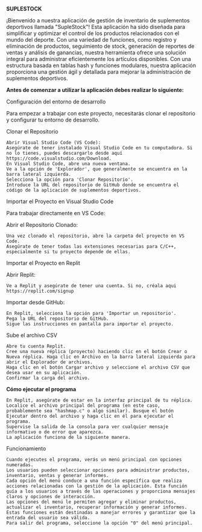 
**SUPLESTOCK**

¡Bienvenido a nuestra aplicación de gestión de inventario de suplementos deportivos llamada "SupleStock"! Esta aplicación ha sido diseñada para simplificar y optimizar el control de los productos relacionados con el mundo del deporte. Con una variedad de funciones, como registro y eliminación de productos, seguimiento de stock, generación de reportes de ventas y análisis de ganancias, nuestra herramienta ofrece una solución integral para administrar eficientemente los artículos disponibles. Con una estructura basada en tablas hash y funciones modulares, nuestra aplicación proporciona una gestión ágil y detallada para mejorar la administración de suplementos deportivos.


**Antes de comenzar a utilizar la aplicación debes realizar lo siguiente:**

Configuración del entorno de desarrollo

Para empezar a trabajar con este proyecto, necesitarás clonar el repositorio y configurar tu entorno de desarrollo.

Clonar el Repositorio

    Abrir Visual Studio Code (VS Code):
    Asegúrate de tener instalado Visual Studio Code en tu computadora. Si no lo tienes, puedes descargarlo desde aquí https://code.visualstudio.com/Download.
    En Visual Studio Code, abre una nueva ventana.
    Ve a la opción de 'Explorador', que generalmente se encuentra en la barra lateral izquierda.
    Selecciona la opción para 'Clonar Repositorio'.
    Introduce la URL del repositorio de GitHub donde se encuentra el código de la aplicación de suplementos deportivos.

Importar el Proyecto en Visual Studio Code

Para trabajar directamente en VS Code:

Abrir el Repositorio Clonado:

    Una vez clonado el repositorio, abre la carpeta del proyecto en VS Code.
    Asegúrate de tener todas las extensiones necesarias para C/C++, especialmente si tu proyecto depende de ellas.

Importar el Proyecto en Replit

Abrir Replit:

    Ve a Replit y asegúrate de tener una cuenta. Si no, créala aqui https://replit.com/signup

Importar desde GitHub:

    En Replit, selecciona la opción para 'Importar un repositorio'.
    Pega la URL del repositorio de GitHub.
    Sigue las instrucciones en pantalla para importar el proyecto.

Sube el archivo CSV

    Abre tu cuenta Replit.
    Cree una nueva réplica (proyecto) haciendo clic en el botón Crear o Nueva réplica. Haga clic en Archivo en la barra lateral izquierda para abrir el Explorador de archivos.
    Haga clic en el botón Cargar archivo y seleccione el archivo CSV que desea usar en su aplicación.
    Confirmar la carga del archivo.

    

**Cómo ejecutar el programa**

    En Replit, asegúrate de estar en la interfaz principal de tu réplica. Localice el archivo principal del programa (en este caso, probablemente sea "hashmap.c" o algo similar). Busque el botón Ejecutar dentro del archivo y haga clic en él para ejecutar el programa.
    Supervise la salida de la consola para ver cualquier mensaje informativo o de error que aparezca.
    La aplicación funciona de la siguiente manera.

Funcionamiento

    Cuando ejecutes el programa, verás un menú principal con opciones numeradas.
    Los usuarios pueden seleccionar opciones para administrar productos, inventario, ventas y generar informes.
    Cada opción del menú conduce a una función específica que realiza acciones relacionadas con la gestión de la aplicación. Esta función guía a los usuarios a través de las operaciones y proporciona mensajes claros y opciones de interacción.
    Las opciones del menú le permiten agregar y eliminar productos, actualizar el inventario, recuperar información y generar informes.
    Estas funciones están destinadas a manejar errores y garantizar que la entrada del usuario sea válida.
    Para salir del programa, seleccione la opción "0" del menú principal.
